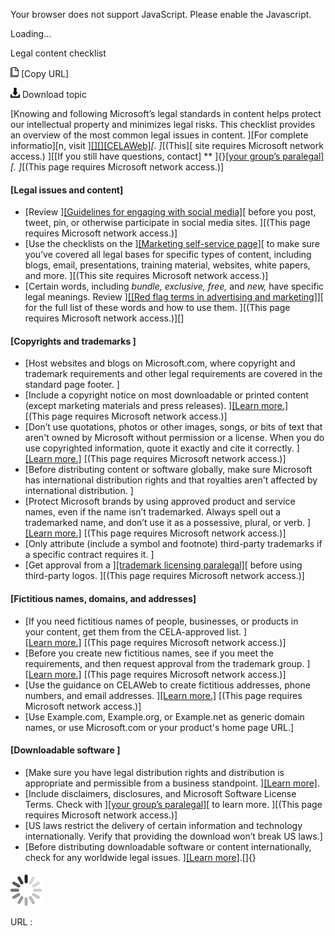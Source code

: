 Your browser does not support JavaScript. Please enable the Javascript.

Loading...

Legal content checklist

![Copy URL](legal-content-checklist_files/Copy.png) [Copy URL]

![Download](legal-content-checklist_files/Download.png)
Download topic

[Knowing and following Microsoft’s legal standards in content helps protect our intellectual property and minimizes legal risks. This checklist provides an overview of the most common legal issues in content. ][For complete informatio][n, visit ][[]](https://microsoft.sharepoint.com/sites/lcaweb/home)[[]](https://microsoft.sharepoint.com/sites/lcaweb/home)[[CELAWeb]](https://microsoft.sharepoint.com/sites/lcaweb/home)*[. ]*[(This][ site requires Microsoft network access.) ][[If you still have questions, contact] ** ]{}[[your group’s paralegal]](https://microsoft.sharepoint.com/sites/lcaweb/Pages/Applications/LegalContact.aspx)*[. ]*[(This page requires Microsoft network access.)]

#### [Legal issues and content]

-   [Review ][[Guidelines for engaging with social media]](https://microsoft.sharepoint.com/sites/LCAWeb/Home/Marketing/Social-Media/Social-Media-Guidelines)[ before you post, tweet, pin, or otherwise participate in social media sites. ][(This page requires Microsoft network access.)]
-   [Use the checklists on the ][[Marketing self-service page]](https://microsoft.sharepoint.com/sites/lcaweb/Home/Marketing/Checklists)[ to make sure you’ve covered all legal bases for specific types of content, including blogs, email, presentations, training material, websites, white papers, and more. ][(This site requires Microsoft network access.)]
-   [Certain words, including *bundle, exclusive, free,* and *new,* have specific legal meanings. Review ][[[Red flag terms in advertising and marketing]]](https://microsoft.sharepoint.com/sites/lcaweb/Home/Marketing/Marketing-and-Advertising-Content/Red-Flag-Terms)[ for the full list of these words and how to use them. ][(This page requires Microsoft network access.)][]

#### [Copyrights and trademarks ]

-   [Host websites and blogs on Microsoft.com, where copyright and trademark requirements and other legal requirements are covered in the standard page footer. ]
-   [Include a copyright notice on most downloadable or printed content (except marketing materials and press releases). ][[Learn more.]](https://microsoft.sharepoint.com/sites/lcaweb/Home/Copyrights-Trademarks-and-Patents/Copyrights/Legal-Notices) [(This page requires Microsoft network access.)]
-   [Don’t use quotations, photos or other images, songs, or bits of text that aren't owned by Microsoft without permission or a license. When you do use copyrighted information, quote it exactly and cite it correctly. ][[Learn more.]](https://microsoft.sharepoint.com/sites/lcaweb/Home/Marketing/Marketing-and-Advertising-Content/Photos-and-Other-Media) [(This page requires Microsoft network access.)]
-   [Before distributing content or software globally, make sure Microsoft has international distribution rights and that royalties aren't affected by international distribution. ]
-   [Protect Microsoft brands by using approved product and service names, even if the name isn’t trademarked. Always spell out a trademarked name, and don’t use it as a possessive, plural, or verb. ][[Learn more.]](https://microsoft.sharepoint.com/sites/lcaweb/home/copyrights-trademarks-and-patents/trademarks/trademark-list-and-usage) [(This page requires Microsoft network access.)]
-   [Only attribute (include a symbol and footnote) third-party trademarks if a specific contract requires it. ]
-   [Get approval from a ][[trademark licensing paralegal]](https://microsoft.sharepoint.com/sites/LCAWeb/Home/Copyrights-Trademarks-and-Patents/Trademarks/Contacts)[ before using third-party logos. ][(This page requires Microsoft network access.)]

#### [Fictitious names, domains, and addresses]

-   [If you need fictitious names of people, businesses, or products in your content, get them from the CELA-approved list. ][[Learn more.]](https://microsoft.sharepoint.com/sites/LCAWeb/Home/Copyrights-Trademarks-and-Patents/Trademarks/Fictitious-Names) [(This page requires Microsoft network access.)]
-   [Before you create new fictitious names, see if you meet the requirements, and then request approval from the trademark group. ][[Learn more.]](https://microsoft.sharepoint.com/sites/LCAWeb/Home/Copyrights-Trademarks-and-Patents/Trademarks/Fictitious-Names) [(This page requires Microsoft network access.)]
-   [Use the guidance on CELAWeb to create fictitious addresses, phone numbers, and email addresses. ][[Learn more.]](https://microsoft.sharepoint.com/sites/LCAWeb/Home/Copyrights-Trademarks-and-Patents/Trademarks/Fictitious-Names) [(This page requires Microsoft network access.)]
-   [Use Example.com, Example.org, or Example.net as generic domain names, or use Microsoft.com or your product's home page URL.]

#### [Downloadable software ]

-   [Make sure you have legal distribution rights and distribution is appropriate and permissible from a business standpoint. ][[Learn more]](https://worldready.cloudapp.net/Styleguide/Read?id=2700&topicid=26698).
-   [Include disclaimers, disclosures, and Microsoft Software License Terms. Check with ][[your group’s paralegal]](https://microsoft.sharepoint.com/sites/lcaweb/Pages/Applications/LegalContact.aspx)[ to learn more. ][(This page requires Microsoft network access.)]
-   [US laws restrict the delivery of certain information and technology internationally. Verify that providing the download won’t break US laws.]
-   [Before distributing downloadable software or content internationally, check for any worldwide legal issues. ][[Learn more]](https://worldready.cloudapp.net/Styleguide/Read?id=2700&topicid=26917).[]{}

#### 

![In progress](legal-content-checklist_files/activity-large.gif)

URL :


